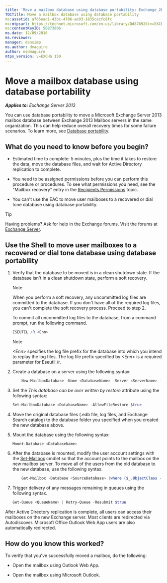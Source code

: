 ```yaml
---
title: 'Move a mailbox database using database portability: Exchange 2013 Help'
TOCTitle: Move a mailbox database using database portability
ms:assetid: a765ead1-43bc-4786-ae93-1835cacfc8fc
ms:mtpsurl: https://technet.microsoft.com/en-us/library/Dd876926(v=EXCHG.150)
ms:contentKeyID: 50873806
ms.date: 12/09/2016
ms.reviewer: 
manager: dansimp
ms.author: dmaguire
author: msdmaguire
mtps_version: v=EXCHG.150
---
```


# Move a mailbox database using database portability

_**Applies to:** Exchange Server 2013_

You can use database portability to move a Microsoft Exchange Server 2013 mailbox database between Exchange 2013 Mailbox servers in the same organization. This can help reduce overall recovery times for some failure scenarios. To learn more, see [Database portability](database-portability-exchange-2013-help.md).

## What do you need to know before you begin?

  - Estimated time to complete: 5 minutes, plus the time it takes to restore the data, move the database files, and wait for Active Directory replication to complete.

  - You need to be assigned permissions before you can perform this procedure or procedures. To see what permissions you need, see the "Mailbox recovery" entry in the [Recipients Permissions](recipients-permissions-exchange-2013-help.md) topic.

  - You can't use the EAC to move user mailboxes to a recovered or dial tone database using database portability.

> [!TIP]
> Having problems? Ask for help in the Exchange forums. Visit the forums at [Exchange Server](https://go.microsoft.com/fwlink/p/?linkid=60612).

## Use the Shell to move user mailboxes to a recovered or dial tone database using database portability

1. Verify that the database to be moved is in a clean shutdown state. If the database isn't in a clean shutdown state, perform a soft recovery.

    > [!NOTE]
    > When you perform a soft recovery, any uncommitted log files are committed to the database. If you don't have all of the required log files, you can't complete the soft recovery process. Proceed to step&nbsp;2.

    To commit all uncommitted log files to the database, from a command prompt, run the following command.

    ```powershell
    ESEUTIL /R <Enn>
    ```

    > [!NOTE]
    > &lt;E<EM>nn</EM>&gt; specifies the log file prefix for the database into which you intend to replay the log files. The log file prefix specified by &lt;E<EM>nn</EM>&gt; is a required parameter for Eseutil /r.

2. Create a database on a server using the following syntax:

    ```powershell
        New-MailboxDatabase -Name <DatabaseName> -Server <ServerName> -EdbFilePath <DatabaseFileNameandPath> -LogFolderPath <LogFilesPath>
    ```

3. Set the *This database can be over written by restore* attribute using the following syntax:

    ```powershell
    Set-MailboxDatabase <DatabaseName> -AllowFileRestore $true
    ```

4. Move the original database files (.edb file, log files, and Exchange Search catalog) to the database folder you specified when you created the new database above.

5. Mount the database using the following syntax:

    ```powershell
    Mount-Database <DatabaseName>
    ```

6. After the database is mounted, modify the user account settings with the [Set-Mailbox](https://technet.microsoft.com/en-us/library/bb123981\(v=exchg.150\)) cmdlet so that the account points to the mailbox on the new mailbox server. To move all of the users from the old database to the new database, use the following syntax.

    ```powershell
        Get-Mailbox -Database <SourceDatabase> |where {$_.ObjectClass -NotMatch '(SystemAttendantMailbox|ExOleDbSystemMailbox)'}| Set-Mailbox -Database <TargetDatabase>
    ```

7. Trigger delivery of any messages remaining in queues using the following syntax.

    ```powershell
    Get-Queue <QueueName> | Retry-Queue -Resubmit $true
    ```

After Active Directory replication is complete, all users can access their mailboxes on the new Exchange server. Most clients are redirected via Autodiscover. Microsoft Office Outlook Web App users are also automatically redirected.

## How do you know this worked?

To verify that you've successfully moved a mailbox, do the following:

  - Open the mailbox using Outlook Web App.

  - Open the mailbox using Microsoft Outlook.
